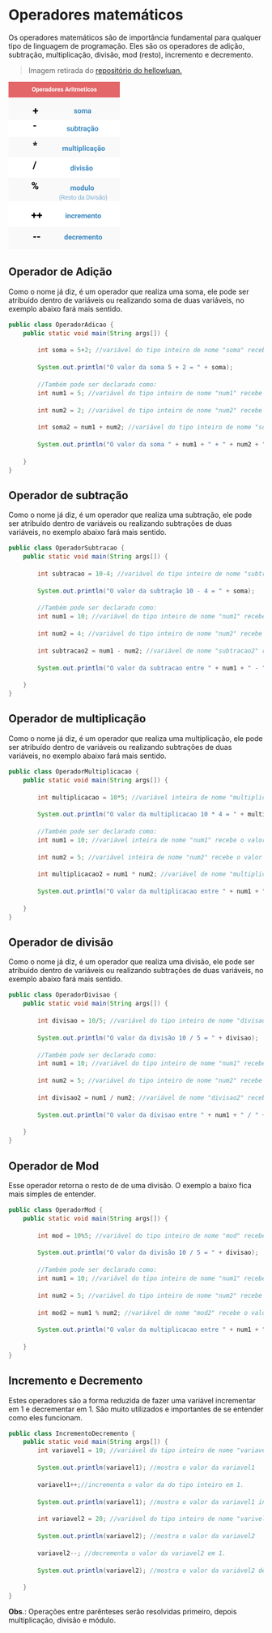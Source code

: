 <h1>Operadores matemáticos</h1>
Os operadores matemáticos são de importância fundamental para qualquer tipo de linguagem de programação. Eles são os operadores de adição, subtração, multiplicação, divisão, mod (resto), incremento e decremento.

> Imagem retirada do <a href="https://github.com/hellowluan/java-basico" target="_blank"> repositório do hellowluan.

<img src="../4noobsAssets/OperadoresMatematicos.png"></a>

<h2> Operador de Adição </h2>
Como o nome já diz, é um operador que realiza uma soma, ele pode ser atribuído dentro de variáveis ou realizando soma de duas variáveis, no exemplo abaixo fará mais sentido.

```java
public class OperadorAdicao {
    public static void main(String args[]) {

        int soma = 5+2; //variável do tipo inteiro de nome "soma" recebe o valor da soma entre 5 e 2;

        System.out.println("O valor da soma 5 + 2 = " + soma);

        //Também pode ser declarado como:
        int num1 = 5; //variável do tipo inteiro de nome "num1" recebe o valor de 5.

        int num2 = 2; //variável do tipo inteiro de nome "num2" recebe o valor de 2.

        int soma2 = num1 + num2; //variável do tipo inteiro de nome "soma2" recebe o valor da soma entre as variáveis de nome "num1" e "num2"

        System.out.println("O valor da soma " + num1 + " + " + num2 + " = " + soma2);

    }
}
```

<h2> Operador de subtração </h2>

Como o nome já diz, é um operador que realiza uma subtração, ele pode ser atribuído dentro de variáveis ou realizando subtrações de duas variáveis, no exemplo abaixo fará mais sentido.

```java
public class OperadorSubtracao {
    public static void main(String args[]) {

        int subtracao = 10-4; //variável do tipo inteiro de nome "subtracao" recebe o valor da subtração entre 10 e 4;

        System.out.println("O valor da subtração 10 - 4 = " + soma);

        //Também pode ser declarado como:
        int num1 = 10; //variável do tipo inteiro de nome "num1" recebe o valor de 10.

        int num2 = 4; //variável do tipo inteiro de nome "num2" recebe o valor de 4.

        int subtracao2 = num1 - num2; //variável de nome "subtracao2" recebe o valor da subtração entre as variáveis de nome "num1" e "num2"

        System.out.println("O valor da subtracao entre " + num1 + " - " + num2 + " = " + subtracao2);

    }
}
```

<h2> Operador de multiplicação </h2>

Como o nome já diz, é um operador que realiza uma multiplicação, ele pode ser atribuído dentro de variáveis ou realizando subtrações de duas variáveis, no exemplo abaixo fará mais sentido.

```java
public class OperadorMultiplicacao {
    public static void main(String args[]) {

        int multiplicacao = 10*5; //variável inteira de nome "multiplicacao" recebe o valor da multiplicação entre 10 e 5;

        System.out.println("O valor da multiplicacao 10 * 4 = " + multiplicacao);

        //Também pode ser declarado como:
        int num1 = 10; //variável inteira de nome "num1" recebe o valor de 10.

        int num2 = 5; //variável inteira de nome "num2" recebe o valor de 5.

        int multiplicacao2 = num1 * num2; //variável de nome "multiplicacao2" recebe o valor da multiplicacao entre as variáveis de nome "num1" e "num2"

        System.out.println("O valor da multiplicacao entre " + num1 + " * " + num2 + " = " + multiplicacao2);

    }
}
```

<h2> Operador de divisão </h2>

Como o nome já diz, é um operador que realiza uma divisão, ele pode ser atribuído dentro de variáveis ou realizando subtrações de duas variáveis, no exemplo abaixo fará mais sentido.

```java
public class OperadorDivisao {
    public static void main(String args[]) {

        int divisao = 10/5; //variável do tipo inteiro de nome "divisao" recebe o valor da divisão entre 10 e 5;

        System.out.println("O valor da divisão 10 / 5 = " + divisao);

        //Também pode ser declarado como:
        int num1 = 10; //variável do tipo inteiro de nome "num1" recebe o valor de 10.

        int num2 = 5; //variável do tipo inteiro de nome "num2" recebe o valor de 5.

        int divisao2 = num1 / num2; //variável de nome "divisao2" recebe o valor da divisao entre as variáveis de nome "num1" e "num2"

        System.out.println("O valor da divisao entre " + num1 + " / " + num2 + " = " + divisao2);

    }
}
```

<h2> Operador de Mod </h2>

Esse operador retorna o resto de de uma divisão. O exemplo a baixo fica mais simples de entender.

```java
public class OperadorMod {
    public static void main(String args[]) {

        int mod = 10%5; //variável do tipo inteiro de nome "mod" recebe o valor do resto da divisão entre 10 e 5;

        System.out.println("O valor da divisão 10 / 5 = " + divisao);

        //Também pode ser declarado como:
        int num1 = 10; //variável do tipo inteiro de nome "num1" recebe o valor de 10.

        int num2 = 5; //variável do tipo inteiro de nome "num2" recebe o valor de 5.

        int mod2 = num1 % num2; //variável de nome "mod2" recebe o valor do resto da divisão entre as variáveis de nome "num1" e "num2"

        System.out.println("O valor da multiplicacao entre " + num1 + " * " + num2 + " = " + mod2);

    }
}
```

<h2> Incremento e Decremento </h2>
Estes operadores são a forma reduzida de fazer uma variável incrementar em 1 e decrementar em 1. São muito utilizados e importantes de se entender como eles funcionam.

```java
public class IncrementoDecremento {
    public static void main(String args[]) {
        int variavel1 = 10; //variável do tipo inteiro de nome "variavel1" recebe o valor 10.

        System.out.println(variavel1); //mostra o valor da variavel1

        variavel1++;//incrementa o valor da do tipo inteiro em 1.

        System.out.println(variavel1); //mostra o valor da variavel1 incrementada

        int variavel2 = 20; //variável do tipo inteiro de nome "varivel2" recebe o valor de 20.

        System.out.println(variavel2); //mostra o valor da variavel2

        variavel2--; //decrementa o valor da variavel2 em 1.

        System.out.println(variavel2); //mostra o valor da variável2 decrementada.

    }
}
```

**Obs**.: Operações entre parênteses serão resolvidas primeiro, depois multiplicação, divisão e módulo.
